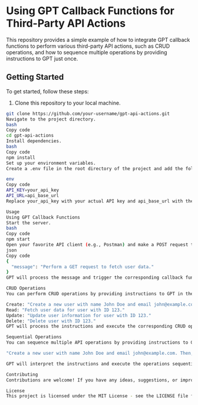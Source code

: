 # Using GPT Callback Functions for Third-Party API Actions

This repository provides a simple example of how to integrate GPT callback functions to perform various third-party API actions, such as CRUD operations, and how to sequence multiple operations by providing instructions to GPT just once.

## Getting Started

To get started, follow these steps:

1. Clone this repository to your local machine.

```bash
git clone https://github.com/your-username/gpt-api-actions.git
Navigate to the project directory.
bash
Copy code
cd gpt-api-actions
Install dependencies.
bash
Copy code
npm install
Set up your environment variables.
Create a .env file in the root directory of the project and add the following environment variables:

env
Copy code
API_KEY=your_api_key
API_URL=api_base_url
Replace your_api_key with your actual API key and api_base_url with the base URL of the third-party API.

Usage
Using GPT Callback Functions
Start the server.
bash
Copy code
npm start
Open your favorite API client (e.g., Postman) and make a POST request to http://localhost:3000/api/gpt-callback with the following JSON payload:
json
Copy code
{
  "message": "Perform a GET request to fetch user data."
}
GPT will process the message and trigger the corresponding callback function to perform the specified API action.

CRUD Operations
You can perform CRUD operations by providing instructions to GPT in the following format:

Create: "Create a new user with name John Doe and email john@example.com."
Read: "Fetch user data for user with ID 123."
Update: "Update user information for user with ID 123."
Delete: "Delete user with ID 123."
GPT will process the instructions and execute the corresponding CRUD operation using the provided API endpoints and data.

Sequential Operations
You can sequence multiple API operations by providing instructions to GPT just once. For example:

"Create a new user with name John Doe and email john@example.com. Then, fetch user data for the newly created user."

GPT will interpret the instructions and execute the operations sequentially, ensuring that each operation is completed before moving on to the next one.

Contributing
Contributions are welcome! If you have any ideas, suggestions, or improvements, feel free to open an issue or submit a pull request.

License
This project is licensed under the MIT License - see the LICENSE file for details.

